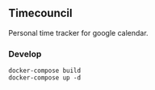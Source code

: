 ## Timecouncil

Personal time tracker for google calendar.

### Develop

    docker-compose build
    docker-compose up -d

